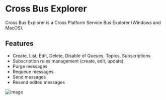 # Cross Bus Explorer

Cross Bus Explorer is a Cross Platform Service Bus Explorer (Windows and MacOS).

## Features

- Create, List, Edit, Delete, Disable of Queues, Topics, Subscriptions
- Subscription rules management (create, edit, update)
- Purge messages
- Requeue messages
- Send messages
- Resend edited messages

![image](https://user-images.githubusercontent.com/6861396/204475283-1477aa68-0df7-46e0-95e2-daccdc8be659.png)
